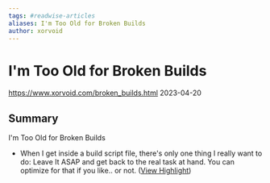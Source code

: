 ```yaml
---
tags: #readwise-articles
aliases: I'm Too Old for Broken Builds
author: xorvoid
---
```

# I'm Too Old for Broken Builds

https://www.xorvoid.com/broken_builds.html
2023-04-20
## Summary
I'm Too Old for Broken Builds

- When I get inside a build script file, there's only one thing I really want to do: Leave It ASAP and get back to the real task at hand. You can optimize for that if you like.. or not. ([View Highlight](https://read.readwise.io/read/01h1amj0ppa8q4rte7gj8rmt10))
